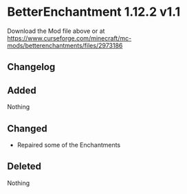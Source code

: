 # BetterEnchantment 1.12.2 v1.1
Download the Mod file above or at https://www.curseforge.com/minecraft/mc-mods/betterenchantments/files/2973186

Changelog
--
Added
-
Nothing

Changed
-
* Repaired some of the Enchantments

Deleted
-
Nothing
